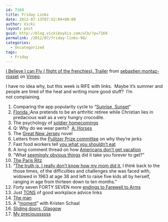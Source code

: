 ```yaml
---
id: 7169
title: Friday Links
date: 2012-07-13T07:52:04+00:00
author: Vicki
layout: post
guid: http://blog.vickiboykis.com/wlb/?p=7169
permalink: /2012/07/friday-links-98/
categories:
  - Uncategorized
tags:
  - Friday
---
```

[I Believe I can Fly ( flight of the frenchies). Trailer](http://vimeo.com/31240369) from [sebastien montaz-rosset](http://vimeo.com/chamonix) on [Vimeo](http://vimeo.com).

I have no idea why, but this week is RIFE with links.  Maybe it&#8217;s summer and people are tired of the heat and writing more good stuff?  I&#8217;m not complaining.

  1. Comparing the app popularity cycle to &#8220;<a href="http://www.kernelmag.com/comment/column/2814/sunrise-sunset/" target="_blank">Sunrise, Sunset</a>&#8220;
  2. <a href="http://www.themorningnews.org/article/fifty-states-of-grey" target="_blank">Florida :</a>Ana pretends to be an arthritic retiree while Christian lies in predacious wait as a very hungry crocodile.
  3. The psychology of <a href="http://leazeltserman.com/2012/07/soldiers-homecomings-and-youtube-surprises/" target="_blank">soldier homecomings</a>
  4. Q: Why do we wear pants?  <a href="http://www.theatlantic.com/technology/archive/2012/07/why-we-wear-pants/259696/" target="_blank">A: Horses</a>
  5. The <a href="http://www.theawl.com/2012/07/the-book-of-jersey" target="_blank">Great New Jersey</a> novel
  6. Letters from the <a href="http://www.newyorker.com/online/blogs/books/2012/07/letter-from-the-pulitzer-fiction-jury-part-ii-how-to-define-greatness.html#entry-more" target="_blank">Pulitzer Prize committee</a> on why they&#8217;re jerks
  7. Fast food workers tell <a href="http://www.reddit.com/r/AskReddit/comments/w2sv3/fast_food_workers_of_reddit_what_is_the_one_menu/" target="_blank">you what you shouldn&#8217;t eat</a>
  8. A long comment thread on how <a href="http://news.ycombinator.com/item?id=4227849" target="_blank">Americans don&#8217;t get vacation</a>
  9. &#8220;What <a href="http://www.reddit.com/r/AskReddit/comments/wc73c/what_seemingly_obvious_thing_did_it_take_you/" target="_blank">seemingly obvious things</a> did it take you forever to get?&#8221;
 10. <a href="http://www.vanityfair.com/society/2012/07/paris-ritz-history-france" target="_blank">The Paris Ritz</a>
 11. &#8220;<a href="http://susiesbigadventure.blogspot.com/2012/07/celebrating-my-moms-life-trudy-johnson.html" target="_blank">The truth is, I really don&#8217;t know how my mom did it.</a> I think back to the those times, of the difficulties and challenges she was faced with, widowed in 1963 at age 38 and left to raise five kids all by herself, ranging in age from thirteen down to ten months.&#8221;
 12. Forty seven FORTY SEVEN more <a href="http://www.themillions.com/2012/07/he-even-chose-his-own-ending-in-a-way.html" target="_blank">endings to Farewell to Arms</a>
 13. Just <a href="http://corporette.com/2012/07/11/previously-on-corporette-71" target="_blank">TONS</a> of good workplace advice links
 14. <a href="http://www.andfaraway.net/blog/2012/07/02/the-man/" target="_blank">The man</a>
 15. A &#8220;<a href="http://thehairpin.com/2012/07/a-moment-with-kristen-schaal" target="_blank">moment</a>&#8221; with Kristen Schaal
 16. <a href="http://katydunnet.com/2012/07/sliding-doors-glasgow-edition/" target="_blank">Sliding doors, Glasgow</a>
 17. <a href="http://www.treppenwitz.com/2012/07/my-precious.html" target="_blank">My precioussssss</a>
